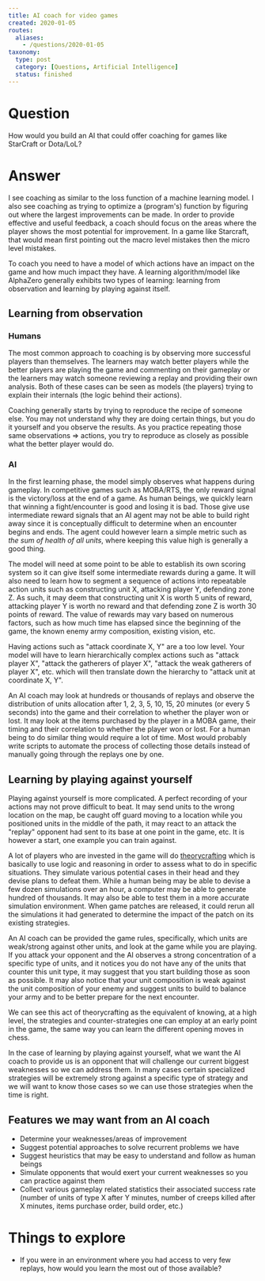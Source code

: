 ```yaml
---
title: AI coach for video games
created: 2020-01-05
routes:
  aliases:
    - /questions/2020-01-05
taxonomy:
  type: post
  category: [Questions, Artificial Intelligence]
  status: finished
---
```


# Question
How would you build an AI that could offer coaching for games like StarCraft or Dota/LoL?

# Answer
I see coaching as similar to the loss function of a machine learning model. I also see coaching as trying to optimize a (program's) function by figuring out where the largest improvements can be made. In order to provide effective and useful feedback, a coach should focus on the areas where the player shows the most potential for improvement. In a game like Starcraft, that would mean first pointing out the macro level mistakes then the micro level mistakes.

To coach you need to have a model of which actions have an impact on the game and how much impact they have. A learning algorithm/model like AlphaZero generally exhibits two types of learning: learning from observation and learning by playing against itself.

## Learning from observation
### Humans
The most common approach to coaching is by observing more successful players than themselves. The learners may watch better players while the better players are playing the game and commenting on their gameplay or the learners may watch someone reviewing a replay and providing their own analysis. Both of these cases can be seen as models (the players) trying to explain their internals (the logic behind their actions).

Coaching generally starts by trying to reproduce the recipe of someone else. You may not understand why they are doing certain things, but you do it yourself and you observe the results. As you practice repeating those same observations => actions, you try to reproduce as closely as possible what the better player would do.

### AI
In the first learning phase, the model simply observes what happens during gameplay. In competitive games such as MOBA/RTS, the only reward signal is the victory/loss at the end of a game. As human beings, we quickly learn that winning a fight/encounter is good and losing it is bad. Those give use intermediate reward signals that an AI agent may not be able to build right away since it is conceptually difficult to determine when an encounter begins and ends. The agent could however learn a simple metric such as *the sum of health of all units*, where keeping this value high is generally a good thing.

The model will need at some point to be able to establish its own scoring system so it can give itself some intermediate rewards during a game. It will also need to learn how to segment a sequence of actions into repeatable action units such as constructing unit X, attacking player Y, defending zone Z. As such, it may deem that constructing unit X is worth 5 units of reward, attacking player Y is worth no reward and that defending zone Z is worth 30 points of reward. The value of rewards may vary based on numerous factors, such as how much time has elapsed since the beginning of the game, the known enemy army composition, existing vision, etc.

Having actions such as "attack coordinate X, Y" are a too low level. Your model will have to learn hierarchically complex actions such as "attack player X", "attack the gatherers of player X", "attack the weak gatherers of player X", etc. which will then translate down the hierarchy to "attack unit at coordinate X, Y".

An AI coach may look at hundreds or thousands of replays and observe the distribution of units allocation after 1, 2, 3, 5, 10, 15, 20 minutes (or every 5 seconds) into the game and their correlation to whether the player won or lost. It may look at the items purchased by the player in a MOBA game, their timing and their correlation to whether the player won or lost. For a human being to do similar thing would require a lot of time. Most would probably write scripts to automate the process of collecting those details instead of manually going through the replays one by one.

## Learning by playing against yourself
Playing against yourself is more complicated. A perfect recording of your actions may not prove difficult to beat. It may send units to the wrong location on the map, be caught off guard moving to a location while you positioned units in the middle of the path, it may react to an attack the "replay" opponent had sent to its base at one point in the game, etc. It is however a start, one example you can train against.

A lot of players who are invested in the game will do [theorycrafting](https://en.wikipedia.org/wiki/Theorycraft) which is basically to use logic and reasoning in order to assess what to do in specific situations. They simulate various potential cases in their head and they devise plans to defeat them. While a human being may be able to devise a few dozen simulations over an hour, a computer may be able to generate hundred of thousands. It may also be able to test them in a more accurate simulation environment. When game patches are released, it could rerun all the simulations it had generated to determine the impact of the patch on its existing strategies.

An AI coach can be provided the game rules, specifically, which units are weak/strong against other units, and look at the game while you are playing. If you attack your opponent and the AI observes a strong concentration of a specific type of units, and it notices you do not have any of the units that counter this unit type, it may suggest that you start building those as soon as possible. It may also notice that your unit composition is weak against the unit composition of your enemy and suggest units to build to balance your army and to be better prepare for the next encounter.

We can see this act of theorycrafting as the equivalent of knowing, at a high level, the strategies and counter-strategies one can employ at an early point in the game, the same way you can learn the different opening moves in chess.

In the case of learning by playing against yourself, what we want the AI coach to provide us is an opponent that will challenge our current biggest weaknesses so we can address them. In many cases certain specialized strategies will be extremely strong against a specific type of strategy and we will want to know those cases so we can use those strategies when the time is right.

## Features we may want from an AI coach
* Determine your weaknesses/areas of improvement
* Suggest potential approaches to solve recurrent problems we have
* Suggest heuristics that may be easy to understand and follow as human beings
* Simulate opponents that would exert your current weaknesses so you can practice against them
* Collect various gameplay related statistics their associated success rate (number of units of type X after Y minutes, number of creeps killed after X minutes, items purchase order, build order, etc.)

# Things to explore
* If you were in an environment where you had access to very few replays, how would you learn the most out of those available?
